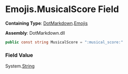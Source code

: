 # Emojis\.MusicalScore Field

**Containing Type**: [DotMarkdown](../../README.md)\.[Emojis](../README.md)

**Assembly**: DotMarkdown\.dll

```csharp
public const string MusicalScore = ":musical_score:"
```

### Field Value

System\.[String](https://docs.microsoft.com/en-us/dotnet/api/system.string)